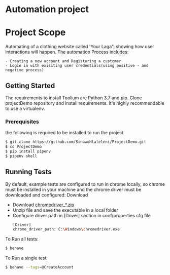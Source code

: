 # Automation project

# Project Scope
Automating of a clothing website called 'Your Laga", showing how user interactions will happen. The automation Process includes:

    - Creating a new account and Registering a customer
    - Login in with exisiting user credentials(using positive - and negative process)

## Getting Started

The requirements to install Toolium are Python 3.7 and pip.
Clone projectDemo repository and install requirements. It's highly recommendable to use a virtualenv.
### Prerequisites
the following is required to be installed to run the project
```sh
$ git clone https://github.com/SinawoHlaleleni/ProjectDemo.git
$ cd ProjectDemo
$ pip install pipenv
$ pipenv shell
```


## Running Tests

By default, example tests are configured to run in chrome locally, so chrome must be installed in your machine and the chrome driver must be downloaded and configured: Download 
- Download [chromedriver_*.zip](https://chromedriver.chromium.org/downloads)
- Unzip file and save the executable in a local folder
- Configure driver path in [Driver] section in conf/properties.cfg file
    ```sh
    [Driver]
    chrome_driver_path: C:\Windows\chromedriver.exe
    ```
    
To Run all tests:
```sh
$ behave
```

To Run a single test:
```sh
$ behave --tags=@CreateAccount
```
